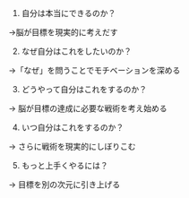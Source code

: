 

1. 自分は本当にできるのか？

→脳が目標を現実的に考えだす

2. なぜ自分はこれをしたいのか？

→「なぜ」を問うことでモチベーションを深める

3. どうやって自分はこれをするのか？

→ 脳が目標の達成に必要な戦術を考え始める

4. いつ自分はこれをするのか？

→ さらに戦術を現実的にしぼりこむ

5. もっと上手くやるには？

→ 目標を別の次元に引き上げる
